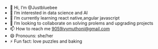 - 👋 Hi, I’m @Justbluebee
- 👀 I’m interested in  data science and AI
- 🌱 I’m currently learning react native,angular javascript
- 💞️ I’m looking to collaborate on solving prolems and upgrading projects
- 📫 How to reach me 9059ivymuthoni@gmail.com
- 😄 Pronouns: she/her
- ⚡ Fun fact: love puzzles and baking

<!---
Justbluebee/Justbluebee is a ✨ special ✨ repository because its `README.md` (this file) appears on your GitHub profile.
You can click the Preview link to take a look at your changes.
--->

